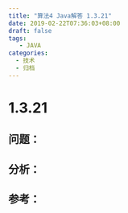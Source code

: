 ```yaml
---
title: "算法4 Java解答 1.3.21"
date: 2019-02-22T07:36:03+08:00
draft: false
tags:
   - JAVA
categories:
  - 技术
  - 归档
---
```



# 1.3.21

## 问题：


## 分析：


## 参考：


